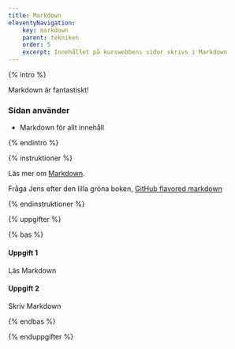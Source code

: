 ```yaml
---
title: Markdown
eleventyNavigation:
    key: markdown
    parent: tekniken
    order: 5
    excerpt: Innehållet på kurswebbens sidor skrivs i Markdown
---
```


{% intro %}

Markdown är fantastiskt!

### Sidan använder

- Markdown för allt innehåll

{% endintro %}

{% instruktioner %}

Läs mer om [Markdown](https://www.markdownguide.org/).

Fråga Jens efter den lilla gröna boken, [GitHub flavored markdown](https://guides.github.com/features/mastering-markdown/)

{% endinstruktioner %}

{% uppgifter %}

{% bas %}

#### Uppgift 1

Läs Markdown

#### Uppgift 2

Skriv Markdown

{% endbas %}

{% enduppgifter %}